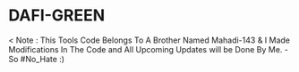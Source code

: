 # DAFI-GREEN
&lt;  Note : This Tools Code Belongs To A Brother Named Mahadi-143 & I Made Modifications In The Code and All Upcoming Updates will be Done By Me. - So #No_Hate :)
